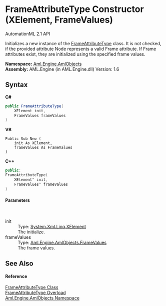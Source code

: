 # FrameAttributeType Constructor (XElement, FrameValues)
AutomationML 2.1 API 

Initializes a new instance of the <a href="T_Aml_Engine_AmlObjects_FrameAttributeType">FrameAttributeType</a> class. It is not checked, if the provided attribute Node represents a valid Frame attribute. If Frame attributes exist, they are initialized using the specified frame values.

**Namespace:**&nbsp;<a href="N_Aml_Engine_AmlObjects">Aml.Engine.AmlObjects</a><br />**Assembly:**&nbsp;AML.Engine (in AML.Engine.dll) Version: 1.6

## Syntax

**C#**<br />
``` C#
public FrameAttributeType(
	XElement init,
	FrameValues frameValues
)
```

**VB**<br />
``` VB
Public Sub New ( 
	init As XElement,
	frameValues As FrameValues
)
```

**C++**<br />
``` C++
public:
FrameAttributeType(
	XElement^ init, 
	FrameValues^ frameValues
)
```


#### Parameters
&nbsp;<dl><dt>init</dt><dd>Type: <a href="https://docs.microsoft.com/dotnet/api/system.xml.linq.xelement" target="_parent" rel="noopener noreferrer">System.Xml.Linq.XElement</a><br />The initialize.</dd><dt>frameValues</dt><dd>Type: <a href="T_Aml_Engine_AmlObjects_FrameValues">Aml.Engine.AmlObjects.FrameValues</a><br />The frame values.</dd></dl>

## See Also


#### Reference
<a href="T_Aml_Engine_AmlObjects_FrameAttributeType">FrameAttributeType Class</a><br /><a href="Overload_Aml_Engine_AmlObjects_FrameAttributeType__ctor">FrameAttributeType Overload</a><br /><a href="N_Aml_Engine_AmlObjects">Aml.Engine.AmlObjects Namespace</a><br />